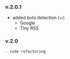 ### v.2.0.1
+ added bots detection (+):
    - Google
    - Tiny RSS
### v.2.0
    - code refactoring
